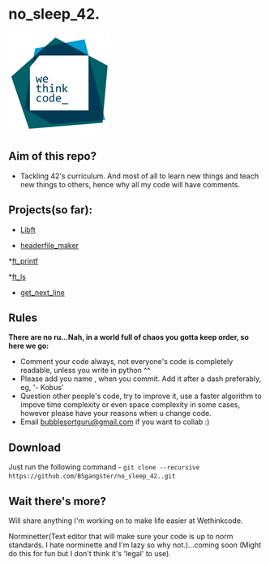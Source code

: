 # no_sleep_42.
![Wethinkcode Logo](Files/WTC_logo.gif)

## Aim of this repo?

* Tackling 42's curriculum. And most of all to learn new things and teach new things to others, hence why all my code will have comments. 

## Projects(so far):

* [Libft](libft2/)

* [headerfile_maker](headerfile_maker/)

*[ft_printf](ft_printf/)

*[ft_ls](ft_ls/)

* [get_next_line](get_next_line/)

## Rules

<b>There are no ru...Nah, in a world full of chaos you gotta keep order, so here we go:</b>    
* Comment your code always, not everyone's code is completely readable, unless you write in python ^^
* Please add you name , when you commit. Add it after a dash preferably, eg, '- Kobus'
* Question other people's code, try to improve it, use a faster algorithm to impove time complexity or even space      complexity in some cases, however please have your reasons when u change code.
* Email bubblesortguru@gmail.com if you want to collab :)

## Download

Just run the following command - `git clone --recursive https://github.com/BSgangster/no_sleep_42..git`

## Wait there's more?

Will share anything I'm working on to make life easier at Wethinkcode.

Norminetter(Text editor that will make sure your code is up to norm standards. I hate norminette and I'm lazy so why not.)...coming soon
(Might do this for fun but I don't think it's 'legal' to use).
